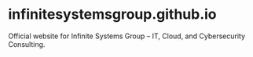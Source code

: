 # infinitesystemsgroup.github.io
Official website for Infinite Systems Group – IT, Cloud, and Cybersecurity Consulting.

